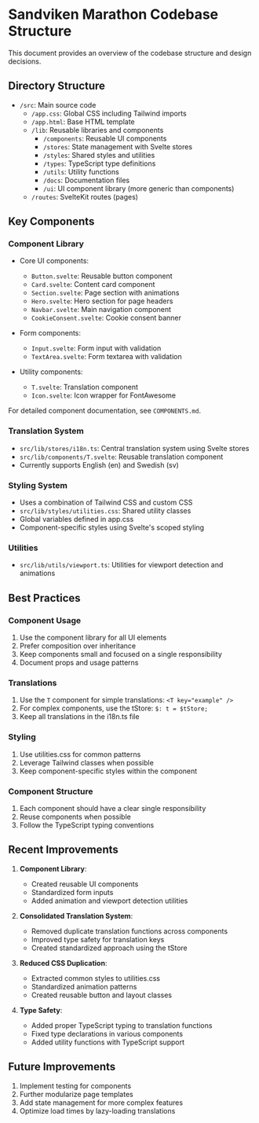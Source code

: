 # Sandviken Marathon Codebase Structure

This document provides an overview of the codebase structure and design decisions.

## Directory Structure

- `/src`: Main source code
  - `/app.css`: Global CSS including Tailwind imports
  - `/app.html`: Base HTML template
  - `/lib`: Reusable libraries and components
    - `/components`: Reusable UI components
    - `/stores`: State management with Svelte stores
    - `/styles`: Shared styles and utilities
    - `/types`: TypeScript type definitions
    - `/utils`: Utility functions
    - `/docs`: Documentation files
    - `/ui`: UI component library (more generic than components)
  - `/routes`: SvelteKit routes (pages)

## Key Components

### Component Library

- Core UI components:

  - `Button.svelte`: Reusable button component
  - `Card.svelte`: Content card component
  - `Section.svelte`: Page section with animations
  - `Hero.svelte`: Hero section for page headers
  - `Navbar.svelte`: Main navigation component
  - `CookieConsent.svelte`: Cookie consent banner

- Form components:

  - `Input.svelte`: Form input with validation
  - `TextArea.svelte`: Form textarea with validation

- Utility components:
  - `T.svelte`: Translation component
  - `Icon.svelte`: Icon wrapper for FontAwesome

For detailed component documentation, see `COMPONENTS.md`.

### Translation System

- `src/lib/stores/i18n.ts`: Central translation system using Svelte stores
- `src/lib/components/T.svelte`: Reusable translation component
- Currently supports English (en) and Swedish (sv)

### Styling System

- Uses a combination of Tailwind CSS and custom CSS
- `src/lib/styles/utilities.css`: Shared utility classes
- Global variables defined in app.css
- Component-specific styles using Svelte's scoped styling

### Utilities

- `src/lib/utils/viewport.ts`: Utilities for viewport detection and animations

## Best Practices

### Component Usage

1. Use the component library for all UI elements
2. Prefer composition over inheritance
3. Keep components small and focused on a single responsibility
4. Document props and usage patterns

### Translations

1. Use the `T` component for simple translations: `<T key="example" />`
2. For complex components, use the tStore: `$: t = $tStore;`
3. Keep all translations in the i18n.ts file

### Styling

1. Use utilities.css for common patterns
2. Leverage Tailwind classes when possible
3. Keep component-specific styles within the component

### Component Structure

1. Each component should have a clear single responsibility
2. Reuse components when possible
3. Follow the TypeScript typing conventions

## Recent Improvements

1. **Component Library**:

   - Created reusable UI components
   - Standardized form inputs
   - Added animation and viewport detection utilities

2. **Consolidated Translation System**:

   - Removed duplicate translation functions across components
   - Improved type safety for translation keys
   - Created standardized approach using the tStore

3. **Reduced CSS Duplication**:

   - Extracted common styles to utilities.css
   - Standardized animation patterns
   - Created reusable button and layout classes

4. **Type Safety**:
   - Added proper TypeScript typing to translation functions
   - Fixed type declarations in various components
   - Added utility functions with TypeScript support

## Future Improvements

1. Implement testing for components
2. Further modularize page templates
3. Add state management for more complex features
4. Optimize load times by lazy-loading translations

